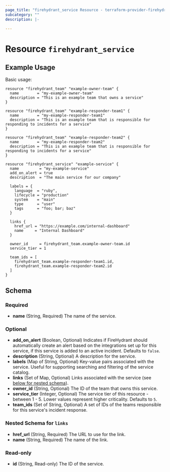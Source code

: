 ```yaml
---
page_title: "firehydrant_service Resource - terraform-provider-firehydrant"
subcategory: ""
description: |-

---
```


# Resource `firehydrant_service`

## Example Usage

Basic usage:

```hcl
resource "firehydrant_team" "example-owner-team" {
  name        = "my-example-owner-team"
  description = "This is an example team that owns a service"
}

resource "firehydrant_team" "example-responder-team1" {
  name        = "my-example-responder-team1"
  description = "This is an example team that is responsible for responding to incidents for a service"
}

resource "firehydrant_team" "example-responder-team2" {
  name        = "my-example-responder-team2"
  description = "This is an example team that is responsible for responding to incidents for a service"
}

resource "firehydrant_service" "example-service" {
  name         = "my-example-service"
  add_on_alert = true
  description  = "The main service for our company"

  labels = {
    language  = "ruby",
    lifecycle = "production"
    system    = "main"
    type      = "user"
    tags      = "foo; bar; baz"
  }

  links {
    href_url = "https://example.com/internal-dashboard"
    name     = "Internal Dashboard"
  }

  owner_id     = firehydrant_team.example-owner-team.id
  service_tier = 1

  team_ids = [
    firehydrant_team.example-responder-team1.id,
    firehydrant_team.example-responder-team2.id
  ]
}
```

## Schema

### Required

- **name** (String, Required) The name of the service.

### Optional

- **add_on_alert** (Boolean, Optional) Indicates if FireHydrant should automatically create 
  an alert based on the integrations set up for this service, if this service is added to an 
  active incident. Defaults to `false`.
- **description** (String, Optional) A description for the service.
- **labels** (Map of String, Optional) Key-value pairs associated with the service. Useful for 
  supporting searching and filtering of the service catalog.
- **links** (Set of Map, Optional) Links associated with the service (see [below for nested schema](#nestedatt--links)).
- **owner_id** (String, Optional) The ID of the team that owns this service.
- **service_tier** (Integer, Optional) The service tier of this resource - between 1 - 5. 
  Lower values represent higher criticality. Defaults to `5`.
- **team_ids** (Set of String, Optional) A set of IDs of the teams responsible for this service's incident response.
<a id="nestedatt--links"></a>
### Nested Schema for `links`

- **href_url** (String, Required) The URL to use for the link.
- **name** (String, Required) The name of the link.

### Read-only

- **id** (String, Read-only) The ID of the service.
